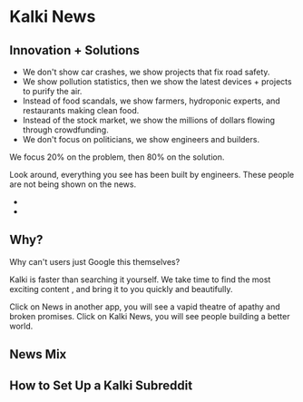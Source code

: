 # Kalki News 

## Innovation + Solutions

- We don't show car crashes, we show projects that fix road safety.
- We show pollution statistics, then we show the latest devices + projects to purify the air.
- Instead of food scandals, we show farmers, hydroponic experts, and restaurants making clean food.
- Instead of the stock market, we show the millions of dollars flowing through crowdfunding.
- We don't focus on politicians, we show engineers and builders. 

We focus 20% on the problem, then 80% on the solution. 

Look around, everything you see has been built by engineers. These people are not being shown on the news.

-
-

## Why?

Why can't users just Google this themselves?

Kalki is faster than searching it yourself. We take time to find the most exciting content , and bring it to you quickly and beautifully. 

Click on News in another app, you will see a vapid theatre of apathy and broken promises. Click on Kalki News, you will see people building a better world.

## News Mix

## How to Set Up a Kalki Subreddit
